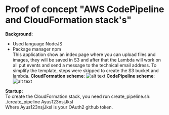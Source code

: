 # Proof of concept "AWS CodePipeline and CloudFormation stack's"

**Background:**
 - Used language NodeJS
 - Package manager npm <br>
This application show an index page where you can upload files and images, 
they will be saved in S3 and after that the Lambda will work on all put events and send a message to the technical email address. 
To simplify the template, steps were skipped to create the S3 bucket and lambda.
**CloudFormation scheme**:
![alt text](https://user-images.githubusercontent.com/26740250/63756497-29615a00-c8c1-11e9-83cc-b26a26cde7f9.png)
**CodePipeline scheme**:
![alt text](https://user-images.githubusercontent.com/26740250/63756515-2d8d7780-c8c1-11e9-98ad-23235a6ad24c.png)

**Startup:**<br>
To create the CloudFormation stack, you need run create_pipeline.sh:
./create_pipeline Ayus123nsjJksl <br>
Where Ayus123nsjJksl  is your OAuth2 github token.<br>
 

